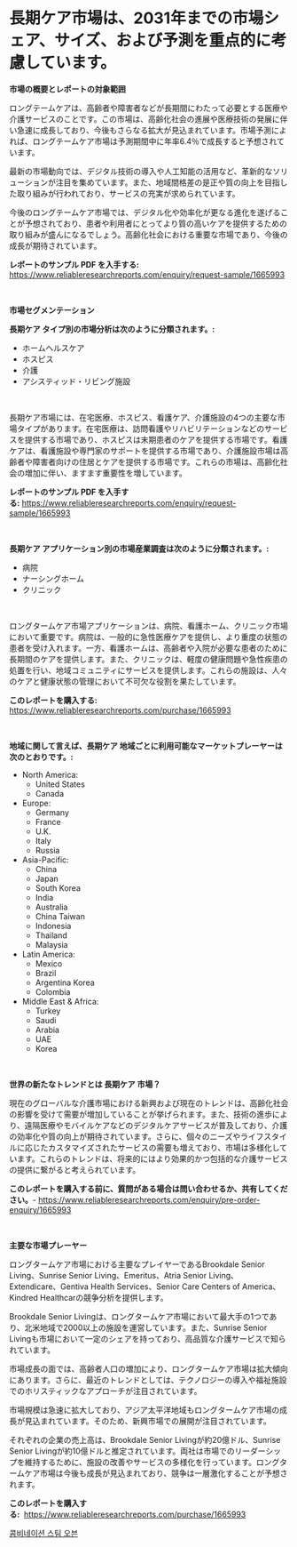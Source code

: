 <p><h1>長期ケア市場は、2031年までの市場シェア、サイズ、および予測を重点的に考慮しています。</h1></p><p><strong>市場の概要とレポートの対象範囲</strong></p>
<p><p>ロングテームケアは、高齢者や障害者などが長期間にわたって必要とする医療や介護サービスのことです。この市場は、高齢化社会の進展や医療技術の発展に伴い急速に成長しており、今後もさらなる拡大が見込まれています。市場予測によれば、ロングテームケア市場は予測期間中に年率6.4％で成長すると予想されています。</p><p>最新の市場動向では、デジタル技術の導入や人工知能の活用など、革新的なソリューションが注目を集めています。また、地域間格差の是正や質の向上を目指した取り組みが行われており、サービスの充実が求められています。</p><p>今後のロングテームケア市場では、デジタル化や効率化が更なる進化を遂げることが予想されており、患者や利用者にとってより質の高いケアを提供するための取り組みが盛んになるでしょう。高齢化社会における重要な市場であり、今後の成長が期待されています。</p></p>
<p><strong>レポートのサンプル PDF を入手する:</strong> <a href="https://www.reliableresearchreports.com/enquiry/request-sample/1665993">https://www.reliableresearchreports.com/enquiry/request-sample/1665993</a></p>
<p>&nbsp;</p>
<p><strong>市場セグメンテーション</strong></p>
<p><strong>長期ケア タイプ別の市場分析は次のように分類されます。:</strong></p>
<p><ul><li>ホームヘルスケア</li><li>ホスピス</li><li>介護</li><li>アシスティッド・リビング施設</li></ul></p>
<p>&nbsp;</p>
<p><p>長期ケア市場には、在宅医療、ホスピス、看護ケア、介護施設の4つの主要な市場タイプがあります。在宅医療は、訪問看護やリハビリテーションなどのサービスを提供する市場であり、ホスピスは末期患者のケアを提供する市場です。看護ケアは、看護施設や専門家のサポートを提供する市場であり、介護施設市場は高齢者や障害者向けの住居とケアを提供する市場です。これらの市場は、高齢化社会の増加に伴い、ますます重要性を増しています。</p></p>
<p><strong>レポートのサンプル PDF を入手する:</strong>&nbsp;<a href="https://www.reliableresearchreports.com/enquiry/request-sample/1665993">https://www.reliableresearchreports.com/enquiry/request-sample/1665993</a></p>
<p>&nbsp;</p>
<p><strong> 長期ケア アプリケーション別の市場産業調査は次のように分類されます。:</strong></p>
<p><ul><li>病院</li><li>ナーシングホーム</li><li>クリニック</li></ul></p>
<p>&nbsp;</p>
<p><p>ロングタームケア市場アプリケーションは、病院、看護ホーム、クリニック市場において重要です。病院は、一般的に急性医療ケアを提供し、より重度の状態の患者を受け入れます。一方、看護ホームは、高齢者や入院が必要な患者のために長期間のケアを提供します。また、クリニックは、軽度の健康問題や急性疾患の処置を行い、地域コミュニティにサービスを提供します。これらの施設は、人々のケアと健康状態の管理において不可欠な役割を果たしています。</p></p>
<p><strong>このレポートを購入する:</strong>&nbsp; <a href="https://www.reliableresearchreports.com/purchase/1665993">https://www.reliableresearchreports.com/purchase/1665993</a></p>
<p>&nbsp;</p>
<p><strong>地域に関して言えば、長期ケア 地域ごとに利用可能なマーケットプレーヤーは次のとおりです。:</strong></p>
<p><ul>
    <li>
        North America:
        <ul>
            <li>United States</li>
            <li>Canada</li>
        </ul>
    </li>
    <li>
        Europe:
        <ul>
            <li>Germany</li>
            <li>France</li>
            <li>U.K.</li>
            <li>Italy</li>
            <li>Russia</li>
        </ul>
    </li>
    <li>
        Asia-Pacific:
        <ul>
            <li>China</li>
            <li>Japan</li>
            <li>South Korea</li>
            <li>India</li>
            <li>Australia</li>
            <li>China Taiwan</li>
            <li>Indonesia</li>
            <li>Thailand</li>
            <li>Malaysia</li>
        </ul>
    </li>
    <li>
        Latin America:
        <ul>
            <li>Mexico</li>
            <li>Brazil</li>
            <li>Argentina Korea</li>
            <li>Colombia</li>
        </ul>
    </li>
    <li>
        Middle East & Africa:
        <ul>
            <li>Turkey</li>
            <li>Saudi</li>
            <li>Arabia</li>
            <li>UAE</li>
            <li>Korea</li>
        </ul>
    </li>
    </ul></p>
<p>&nbsp;</p>
<p><strong>世界の新たなトレンドとは 長期ケア 市場？</strong></p>
<p><p>現在のグローバルな介護市場における新興および現在のトレンドは、高齢化社会の影響を受けて需要が増加していることが挙げられます。また、技術の進歩により、遠隔医療やモバイルケアなどのデジタルケアサービスが普及しており、介護の効率化や質の向上が期待されています。さらに、個々のニーズやライフスタイルに応じたカスタマイズされたサービスの需要も増えており、市場は多様化しています。これらのトレンドは、将来的にはより効果的かつ包括的な介護サービスの提供に繋がると考えられています。</p></p>
<p><strong>このレポートを購入する前に、質問がある場合は問い合わせるか、共有してください。</strong>- <a href="https://www.reliableresearchreports.com/enquiry/pre-order-enquiry/1665993">https://www.reliableresearchreports.com/enquiry/pre-order-enquiry/1665993</a></p>
<p>&nbsp;</p>
<p><strong>主要な市場プレーヤー</strong></p>
<p><p>ロングタームケア市場における主要なプレイヤーであるBrookdale Senior Living、Sunrise Senior Living、Emeritus、Atria Senior Living、Extendicare、Gentiva Health Services、Senior Care Centers of America、Kindred Healthcarの競争分析を提供します。</p><p>Brookdale Senior Livingは、ロングタームケア市場において最大手の1つであり、北米地域で2000以上の施設を運営しています。また、Sunrise Senior Livingも市場において一定のシェアを持っており、高品質な介護サービスで知られています。</p><p>市場成長の面では、高齢者人口の増加により、ロングタームケア市場は拡大傾向にあります。さらに、最近のトレンドとしては、テクノロジーの導入や福祉施設でのホリスティックなアプローチが注目されています。</p><p>市場規模は急速に拡大しており、アジア太平洋地域もロングタームケア市場の成長が見込まれています。そのため、新興市場での展開が注目されています。</p><p>それぞれの企業の売上高は、Brookdale Senior Livingが約20億ドル、Sunrise Senior Livingが約10億ドルと推定されています。両社は市場でのリーダーシップを維持するために、施設の改善やサービスの多様化を行っています。ロングタームケア市場は今後も成長が見込まれており、競争は一層激化することが予想されます。</p></p>
<p><strong>このレポートを購入する:</strong>&nbsp;&nbsp;<a href="https://www.reliableresearchreports.com/purchase/1665993">https://www.reliableresearchreports.com/purchase/1665993</a></p>
<p><p><a href="https://medium.com/@hugofirst44/%EA%B2%B0%ED%95%A9-%EC%8A%A4%ED%8C%80-%EC%98%A4%EB%B8%90-%EC%8B%9C%EC%9E%A5-%EA%B7%9C%EB%AA%A8%EB%8A%94-%EA%B8%80%EB%A1%9C%EB%B2%8C-%EC%82%B0%EC%97%85%EC%97%90%EC%84%9C-%EC%B5%9C%EC%A0%81%EC%9D%98-%EB%A7%88%EC%BC%80%ED%8C%85-%EC%B1%84%EB%84%90%EC%9D%84-%EB%B3%B4%EC%97%AC%EC%A4%8D%EB%8B%88%EB%8B%A4-4fa9f8896ff3">콤비네이션 스팀 오븐</a></p></p>